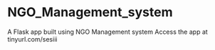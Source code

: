 # NGO_Management_system
A Flask app built using NGO Management system
Access the app at tinyurl.com/sesiii
